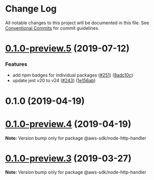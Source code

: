 # Change Log

All notable changes to this project will be documented in this file.
See [Conventional Commits](https://conventionalcommits.org) for commit guidelines.

# [0.1.0-preview.5](https://github.com/aws/aws-sdk-js-v3/compare/@aws-sdk/node-http-handler@0.1.0-preview.3...@aws-sdk/node-http-handler@0.1.0-preview.5) (2019-07-12)


### Features

* add npm badges for individual packages ([#251](https://github.com/aws/aws-sdk-js-v3/issues/251)) ([8adc10c](https://github.com/aws/aws-sdk-js-v3/commit/8adc10c))
* update jest v20 to v24 ([#243](https://github.com/aws/aws-sdk-js-v3/issues/243)) ([1e156ab](https://github.com/aws/aws-sdk-js-v3/commit/1e156ab))



# 0.1.0 (2019-04-19)





# [0.1.0-preview.4](https://github.com/aws/aws-sdk-js-v3/compare/@aws-sdk/node-http-handler@0.1.0-preview.3...@aws-sdk/node-http-handler@0.1.0-preview.4) (2019-04-19)

**Note:** Version bump only for package @aws-sdk/node-http-handler

# [0.1.0-preview.3](https://github.com/aws/aws-sdk-js-v3/compare/@aws-sdk/node-http-handler@0.1.0-preview.2...@aws-sdk/node-http-handler@0.1.0-preview.3) (2019-03-27)

**Note:** Version bump only for package @aws-sdk/node-http-handler
